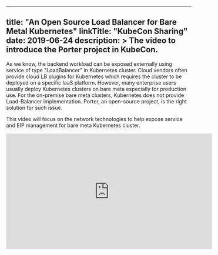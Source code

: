 
---
title: "An Open Source Load Balancer for Bare Metal Kubernetes"
linkTitle: "KubeCon Sharing"
date: 2019-06-24
description: >
  The video to introduce the Porter project in KubeCon.
---

As we know, the backend workload can be exposed externally using service of type "LoadBalancer" in Kubernetes cluster. Cloud vendors often provide cloud LB plugins for Kubernetes which requires the cluster to be deployed on a specific IaaS platform. However, many enterprise users usually deploy Kubernetes clusters on bare meta especially for production use. For the on-premise bare meta clusters, Kubernetes does not provide Load-Balancer implementation. Porter, an open-source project, is the right solution for such issue.  

This video will focus on the network technologies to help expose service and EIP management for bare meta Kubernetes cluster.

<iframe width="560" height="315" src="https://www.youtube.com/embed/EjU1yAVxXYQ" frameborder="0" allow="accelerometer; autoplay; encrypted-media; gyroscope; picture-in-picture" allowfullscreen></iframe>
